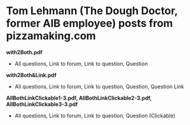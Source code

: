 # Tom Lehmann (The Dough Doctor, former AIB employee) posts from pizzamaking.com

**with2Both.pdf** 
- All questions, Link to forum, Link to question, Question

**with2Both&Link.pdf** 
- All questions, Link to forum, Link to question, Question, Question Link

**AllBothLinkClickable1-3.pdf, AllBothLinkClickable2-3.pdf, AllBothLinkClickable3-3.pdf**
- All questions, Link to forum, Link to question, Question (Clickable)
